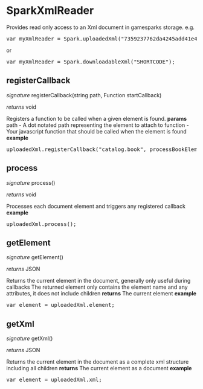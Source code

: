 # SparkXmlReader

Provides read only access to an Xml document in gamesparks storage.
e.g.
<pre rel="highlighter" code-brush="js" contenteditable="false">var myXmlReader = Spark.uploadedXml("7359237762da4245add41e44bc994cdd");</pre>
or
<pre rel="highlighter" code-brush="js" contenteditable="false">var myXmlReader = Spark.downloadableXml("SHORTCODE");</pre>


## registerCallback

_signature_ registerCallback(string path, Function startCallback)</p>
_returns_ void</p>

Registers a function to be called when a given element is found.
<b>params</b>
path - A dot notated path representing the element to attach to
function - Your javascript function that should be called when the element is found
<b>example</b>
<pre rel="highlighter" code-brush="js" contenteditable="false">uploadedXml.registerCallback("catalog.book", processBookElement);</pre>

## process

_signature_ process()</p>
_returns_ void</p>

Processes each document element and triggers any registered callback
<b>example</b>
<pre rel="highlighter" code-brush="js" contenteditable="false">uploadedXml.process();</pre>

## getElement

_signature_ getElement()</p>
_returns_ JSON</p>

Returns the current element in the document, generally only useful during callbacks
The returned element only contains the element name and any attributes, it does not include children
<b>returns</b>
The current element
<b>example</b>
<pre rel="highlighter" code-brush="js" contenteditable="false">var element = uploadedXml.element;</pre>

## getXml

_signature_ getXml()</p>
_returns_ JSON</p>

Returns the current element in the document as a complete xml structure including all children
<b>returns</b>
The current element as a document
<b>example</b>
<pre rel="highlighter" code-brush="js" contenteditable="false">var element = uploadedXml.xml;</pre>
